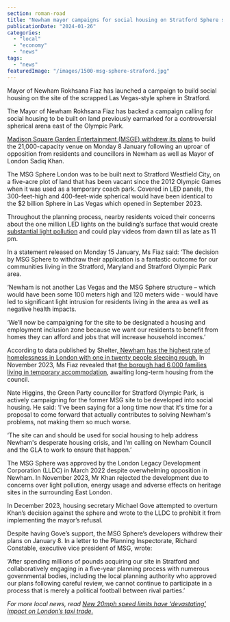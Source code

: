 ```yaml
---
section: roman-road
title: "Newham mayor campaigns for social housing on Stratford Sphere site"
publicationDate: "2024-01-26"
categories: 
  - "local"
  - "economy"
  - "news"
tags: 
  - "news"
featuredImage: "/images/1500-msg-sphere-straford.jpg"
---
```


Mayor of Newham Rokhsana Fiaz has launched a campaign to build social housing on the site of the scrapped Las Vegas-style sphere in Stratford. 

The Mayor of Newham Rokhsana Fiaz has backed a campaign calling for social housing to be built on land previously earmarked for a controversial spherical arena east of the Olympic Park. 

[Madison Square Garden Entertainment (MSGE) withdrew its plans](https://romanroadlondon.com/mayor-sadiq-khan-rejects-las-vegas-msg-sphere-olympic-park-stratford/#:~:text=The%20Sphere%2C%20designed%20by%20architect,and%20120m%20\(360ft\)%20wide.) to build the 21,000-capacity venue on Monday 8 January following an uproar of opposition from residents and councillors in Newham as well as Mayor of London Sadiq Khan.

The MSG Sphere London was to be built next to Stratford Westfield City, on a five-acre plot of land that has been vacant since the 2012 Olympic Games when it was used as a temporary coach park. Covered in LED panels, the 300-feet-high and 400-feet-wide spherical would have been identical to the $2 billion Sphere in Las Vegas which opened in September 2023. 

Throughout the planning process, nearby residents voiced their concerns about the one million LED lights on the building’s surface that would create [substantial light pollution](https://www.theguardian.com/environment/2023/jan/19/light-pollution-rapidly-reducing-stars-visible-naked-eye-study-finds) and could play videos from dawn till as late as 11 pm.

In a statement released on Monday 15 January, Ms Fiaz said: ‘The decision by MSG Sphere to withdraw their application is a fantastic outcome for our communities living in the Stratford, Maryland and Stratford Olympic Park area.

‘Newham is not another Las Vegas and the MSG Sphere structure – which would have been some 100 meters high and 120 meters wide - would have led to significant light intrusion for residents living in the area as well as negative health impacts.

‘We’ll now be campaigning for the site to be designated a housing and employment inclusion zone because we want our residents to benefit from homes they can afford and jobs that will increase household incomes.’

According to data published by Shelter[, Newham has the highest rate of homelessness in London with one in twenty people sleeping rough.](https://england.shelter.org.uk/media/press_release/at_least_309000_people_homeless_in_england_today#:~:text=Shelter's%20research%20also%20looks%20at,150%2C000%20people%20to%20167%2C000%20people.) In November 2023, Ms Fiaz revealed that [the borough had 6,000 families living in temporary accommodation](https://www.newham.gov.uk/news/article/1184/mayor-fiaz-obe-responds-to-government-s-king-s-speech-of-missed-opportunities-and-nothingness-#:~:text=%E2%80%9CThere%20is%20nothing%20new%20to,on%20our%20housing%20waiting%20list.), awaiting long-term housing from the council.

Nate Higgins, the Green Party councillor for Stratford Olympic Park, is actively campaigning for the former MSG site to be developed into social housing. He said: ‘I've been saying for a long time now that it's time for a proposal to come forward that actually contributes to solving Newham's problems, not making them so much worse. 

‘The site can and should be used for social housing to help address Newham's desperate housing crisis, and I'm calling on Newham Council and the GLA to work to ensure that happen.’

The MSG Sphere was approved by the London Legacy Development Corporation (LLDC) in March 2022 despite overwhelming opposition in Newham. In November 2023, Mr Khan rejected the development due to concerns over light pollution, energy usage and adverse effects on heritage sites in the surrounding East London.

In December 2023, housing secretary Michael Gove attempted to overturn Khan’s decision against the sphere and wrote to the LLDC to prohibit it from implementing the mayor’s refusal. 

Despite having Gove’s support, the MSG Sphere’s developers withdrew their plans on January 8. In a letter to the Planning Inspectorate, Richard Constable, executive vice president of MSG, wrote:

‘After spending millions of pounds acquiring our site in Stratford and collaboratively engaging in a five-year planning process with numerous governmental bodies, including the local planning authority who approved our plans following careful review, we cannot continue to participate in a process that is merely a political football between rival parties.’

_For more local news, read [New 20mph speed limits have ‘devastating’ impact on London’s taxi trade.](https://romanroadlondon.com/taxis-speed-limits-lose-license-tower-hamlets/)_


[](https://romanroadlondon.com/taxis-speed-limits-lose-license-tower-hamlets/)
